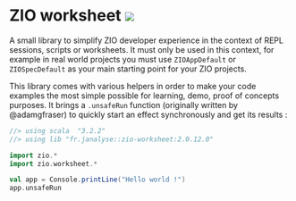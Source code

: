 # ZIO worksheet [![][ZIOWorksheetManagerImg]][ZIOWorksheetManagerLnk]

A small library to simplify ZIO developer experience in the context of REPL sessions, scripts or worksheets. It must
only be used in this context, for example in real world projects you must use `ZIOAppDefault` or `ZIOSpecDefault`
as your main starting point for your ZIO projects.

This library comes with various helpers in order to make your code examples the most simple possible for learning, demo,
proof of concepts purposes. It brings a `.unsafeRun` function (originally written by @adamgfraser) to quickly start
an effect synchronously and get its results :

```scala
//> using scala  "3.2.2"
//> using lib "fr.janalyse::zio-worksheet:2.0.12.0"

import zio.*
import zio.worksheet.*

val app = Console.printLine("Hello world !")
app.unsafeRun
```

[ZIOWorksheetManagerImg]: https://img.shields.io/maven-central/v/fr.janalyse/zio-worksheet_3.svg
[ZIOWorksheetManagerLnk]: https://mvnrepository.com/artifact/fr.janalyse/zio-worksheet
